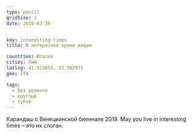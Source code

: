 ```yaml
---
type: pencil
gridSize: 1
date: 2019-03-30


key: interesting-times
title: В интересное время живем

countries: Италия
cities: Рим
latlng: 41.913655, 12.502971
geo: ITA

tags:
  - без резинки
  - круглый
  - тупой
---
```


Карандаш с Венецианской биеннале 2019. May you live in interesting times – это их слоган.
